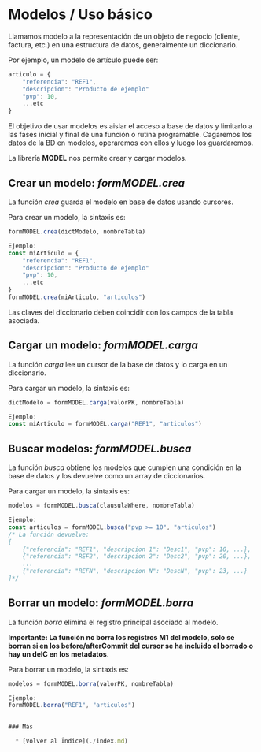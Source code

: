 # Modelos / Uso básico

Llamamos modelo a la representación de un objeto de negocio (cliente, factura, etc.) en una estructura de datos, generalmente un diccionario.

Por ejemplo, un modelo de artículo puede ser:
```js
articulo = {
    "referencia": "REF1",
    "descripcion": "Producto de ejemplo"
    "pvp": 10,
    ...etc
}
```

El objetivo de usar modelos es aislar el acceso a base de datos y limitarlo a las fases inicial y final de una función o rutina programable. Cagaremos los datos de la BD en modelos, operaremos con ellos y luego los guardaremos.

La librería **MODEL** nos permite crear y cargar modelos.

## Crear un modelo: *formMODEL.crea*
La función *crea* guarda el modelo en base de datos usando cursores.

Para crear un modelo, la sintaxis es:
```js
formMODEL.crea(dictModelo, nombreTabla)

Ejemplo:
const miArticulo = {
    "referencia": "REF1",
    "descripcion": "Producto de ejemplo"
    "pvp": 10,
    ...etc
}
formMODEL.crea(miArticulo, "articulos")
```
Las claves del diccionario deben coincidir con los campos de la tabla asociada.

## Cargar un modelo: *formMODEL.carga*
La función *carga* lee un cursor de la base de datos y lo carga en un diccionario.

Para cargar un modelo, la sintaxis es:
```js
dictModelo = formMODEL.carga(valorPK, nombreTabla)

Ejemplo:
const miArticulo = formMODEL.carga("REF1", "articulos")
```

## Buscar modelos: *formMODEL.busca*
La función *busca* obtiene los modelos que cumplen una condición en la base de datos y los devuelve como un array de diccionarios.

Para cargar un modelo, la sintaxis es:
```js
modelos = formMODEL.busca(clausulaWhere, nombreTabla)

Ejemplo:
const articulos = formMODEL.busca("pvp >= 10", "articulos")
/* La función devuelve:
[
    {"referencia": "REF1", "descripcion 1": "Desc1", "pvp": 10, ...},
    {"referencia": "REF2", "descripcion 2": "Desc2", "pvp": 20, ...},
    ...
    {"referencia": "REFN", "descripcion N": "DescN", "pvp": 23, ...}
]*/
```

## Borrar un modelo: *formMODEL.borra*
La función *borra* elimina el registro principal asociado al modelo.

**Importante: La función no borra los registros M1 del modelo, solo se borran si en los before/afterCommit del cursor se ha incluido el borrado o hay un delC en los metadatos.**

Para borrar un modelo, la sintaxis es:
```js
modelos = formMODEL.borra(valorPK, nombreTabla)

Ejemplo:
formMODEL.borra("REF1", "articulos")

 
### Más

  * [Volver al Índice](./index.md)
